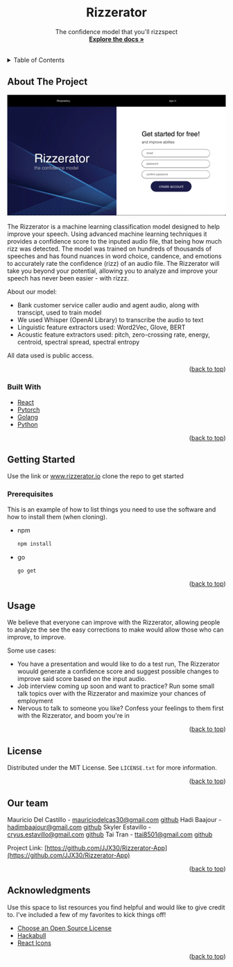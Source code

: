 <br />
<div align="center">
  <h1 align="center">Rizzerator</h1>

  <p align="center">
    The confidence model that you'll rizzspect
    <br />
    <a href="https://github.com/JJX30/Rizzerator-App"><strong>Explore the docs »</strong></a>
    <br />
    <br />
  </p>
</div>



<!-- TABLE OF CONTENTS -->
<details>
  <summary>Table of Contents</summary>
  <ol>
    <li>
      <a href="#about-the-project">About The Project</a>
      <ul>
        <li><a href="#built-with">Built With</a></li>
      </ul>
    </li>
    <li>
      <a href="#getting-started">Getting Started</a>
      <ul>
        <li><a href="#prerequisites">Prerequisites</a></li>
      </ul>
    </li>
    <li><a href="#usage">Usage</a></li>
    <li><a href="#license">License</a></li>
    <li><a href="#contact">Contact</a></li>
    <li><a href="#acknowledgments">Acknowledgments</a></li>
  </ol>
</details>



<!-- ABOUT THE PROJECT -->
## About The Project

![Screenshot of Rizzerator landing](ss1.png)

The Rizzerator is a machine learning classification model designed to help improve your speech. Using advanced machine learning techniques it provides a confidence score to the inputed audio file, that being how much rizz was detected. The model was trained on hundreds of thousands of speeches and has found nuances in word choice, candence, and emotions to accurately rate the confidence (rizz) of an audio file. The Rizzerator will take you beyond your potential, allowing you to analyze and improve your speech has never been easier - with rizzz.

About our model:
* Bank customer service caller audio and agent audio, along with transcipt, used to train model
* We used Whisper (OpenAI Library) to transcribe the audio to text
* Linguistic feature extractors used: Word2Vec, Glove, BERT
* Acoustic feature extractors used: pitch, zero-crossing rate, energy, centroid, spectral spread, spectral entropy

All data used is public access.

<p align="right">(<a href="#readme-top">back to top</a>)</p>



### Built With
* [React](https://react.dev/)
* [Pytorch](https://pytorch.org/)
* [Golang](https://go.dev/)
* [Python](https://www.python.org/)

<p align="right">(<a href="#readme-top">back to top</a>)</p>



<!-- GETTING STARTED -->
## Getting Started

Use the link or www.rizzerator.io clone the repo to get started

### Prerequisites

This is an example of how to list things you need to use the software and how to install them (when cloning).
* npm
  ```sh
  npm install
  ```
* go
  ```sh
  go get
  ```

<p align="right">(<a href="#readme-top">back to top</a>)</p>



<!-- USAGE EXAMPLES -->
## Usage

We believe that everyone can improve with the Rizzerator, allowing people to analyze the see the easy corrections to make would allow those who can improve, to improve.

Some use cases:
* You have a presentation and would like to do a test run, The Rizzerator wouuld generate a confidence score and suggest possible changes to improve said score based on the input audio.
* Job interview coming up soon and want to practice? Run some small talk topics over with the Rizzerator and maximize your chances of employment
* Nervous to talk to someone you like? Confess your feelings to them first with the Rizzerator, and boom you're in

<p align="right">(<a href="#readme-top">back to top</a>)</p>

<!-- LICENSE -->
## License

Distributed under the MIT License. See `LICENSE.txt` for more information.

<p align="right">(<a href="#readme-top">back to top</a>)</p>



<!-- CONTACT -->
## Our team

Mauricio Del Castillo - mauriciodelcas30@gmail.com [github](https://github.com/JJX30)
Hadi Baajour - hadimbaajour@gmail.com [github](https://github.com/hadiplays)
Skyler Estavillo - cryus.estavillo@gmail.com [github](https://github.com/cyrus-estavillo)
Tai Tran - ttai8501@gmail.com [github](https://github.com/taiphlosion)

Project Link: [https://github.com/JJX30/Rizzerator-App](https://github.com/JJX30/Rizzerator-App)

<p align="right">(<a href="#readme-top">back to top</a>)</p>



<!-- ACKNOWLEDGMENTS -->
## Acknowledgments

Use this space to list resources you find helpful and would like to give credit to. I've included a few of my favorites to kick things off!

* [Choose an Open Source License](https://choosealicense.com)
* [Hackabull](https://www.hackabull.dev/)
* [React Icons](https://react-icons.github.io/react-icons/search)

<p align="right">(<a href="#readme-top">back to top</a>)</p>
